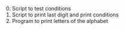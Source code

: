 0. Script to test conditions
1. Script to print last digit and print conditions
2. Program to print letters of the alphabet

